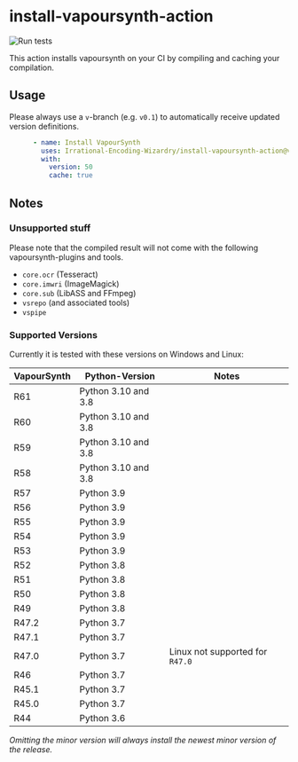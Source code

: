 # install-vapoursynth-action

![Run tests](https://github.com/Irrational-Encoding-Wizardry/install-vapoursynth-action/workflows/Run%20tests/badge.svg?branch=master)

This action installs vapoursynth on your CI by compiling and caching your compilation.

## Usage

Please always use a `v`-branch (e.g. `v0.1`) to automatically receive updated version definitions.

```yaml
      - name: Install VapourSynth
        uses: Irrational-Encoding-Wizardry/install-vapoursynth-action@v0.1
        with:
          version: 50
          cache: true
```

## Notes

### Unsupported stuff

Please note that the compiled result will not come with the following vapoursynth-plugins and tools.
* `core.ocr` (Tesseract)
* `core.imwri` (ImageMagick)
* `core.sub` (LibASS and FFmpeg)
* `vsrepo` (and associated tools)
* `vspipe`

### Supported Versions

Currently it is tested with these versions on Windows and Linux:

| VapourSynth | Python-Version | Notes |
| ----------- | --------- | ---- |
| R61 | Python 3.10 and 3.8 | |
| R60 | Python 3.10 and 3.8 | |
| R59 | Python 3.10 and 3.8 | |
| R58 | Python 3.10 and 3.8 | |
| R57 | Python 3.9 | |
| R56 | Python 3.9 | |
| R55 | Python 3.9 | |
| R54 | Python 3.9 | |
| R53 | Python 3.9 | |
| R52 | Python 3.8 | |
| R51 | Python 3.8 | |
| R50 | Python 3.8 | |
| R49 | Python 3.8 | |
| R47.2 | Python 3.7 | |
| R47.1 | Python 3.7 | |
| R47.0 | Python 3.7 | Linux not supported for `R47.0` |
| R46 | Python 3.7 | |
| R45.1 | Python 3.7 | |
| R45.0 | Python 3.7 | |
| R44 | Python 3.6 | |

*Omitting the minor version will always install the newest minor version of the release.*
